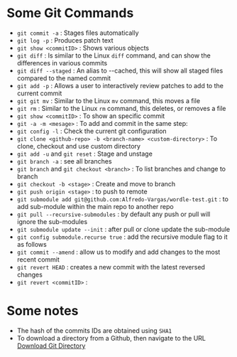 # Some Git Commands
- `git commit -a` : Stages files automatically
- `git log -p` : Produces patch text
- `git show <commitID>` : Shows various objects
- `git diff` : Is similar to the Linux `diff` command, and can show the differences in various commits
- `git diff --staged` : An alias to --cached, this will show all staged files compared to the named commit
- `git add -p` : Allows a user to interactively review patches to add to the current commit
- `git git mv` : Similar to the Linux `mv` command, this moves a file
- `git rm` : Similar to the Linux `rm` command, this deletes, or removes a file
- `git show <commitID>` : To show an specific commit
- `git -a -m <mesage>` : To add and commit in the same step:
- `git config -l` : Check the current git configuration
- `git clone <github-repo> -b <branch-name> <custom-directory>` : To clone, checkout and use custom directory
- `git add -u` and `git reset` : Stage and unstage
- `git branch -a` : see all branches
- `git branch` and `git checkout <branch>` : To list branches and change to branch
- `git checkout -b <stage>` : Create and move to branch
- `git push origin <stage>` : to push to remote
- `git submodule add git@github.com:Alfredo-Vargas/wordle-test.git` : to add sub-module within the main repo to another repo
- `git pull --recursive-submodules` : by default any push or pull will ignore the sub-modules
- `git submodule update --init` : after pull or clone update the sub-module 
- `git config submodule.recurse true` : add the recursive module flag to it as follows
- `git commit --amend` : allow us to modify and add changes to the most recent commit
- `git revert HEAD` : creates a new commit with the latest reversed changes
- `git revert <commitID>` : 

# Some notes
- The hash of the commits IDs are obtained using `SHA1`
- To download a directory from a Github, then navigate to the URL [Download Git Directory](https://downgit.github.io/-/home)
